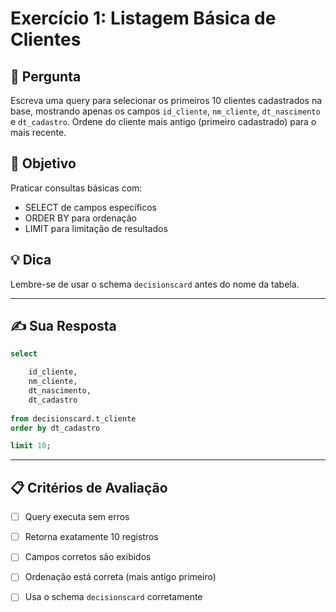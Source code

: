 # Exercício 1: Listagem Básica de Clientes

## 📝 Pergunta

Escreva uma query para selecionar os primeiros 10 clientes cadastrados na base, mostrando apenas os campos `id_cliente`, `nm_cliente`, `dt_nascimento` e `dt_cadastro`. Ordene do cliente mais antigo (primeiro cadastrado) para o mais recente.

## 🎯 Objetivo

Praticar consultas básicas com:
- SELECT de campos específicos
- ORDER BY para ordenação
- LIMIT para limitação de resultados

## 💡 Dica

Lembre-se de usar o schema `decisionscard` antes do nome da tabela.

---

## ✍️ Sua Resposta

```sql
select

	id_cliente,
	nm_cliente,
	dt_nascimento,
	dt_cadastro
	
from decisionscard.t_cliente
order by dt_cadastro

limit 10;
```

---

## 📋 Critérios de Avaliação

- [ ] Query executa sem erros
- [ ] Retorna exatamente 10 registros
- [ ] Campos corretos são exibidos
- [ ] Ordenação está correta (mais antigo primeiro)
- [ ] Usa o schema `decisionscard` corretamente

